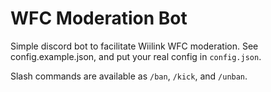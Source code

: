 # WFC Moderation Bot

Simple discord bot to facilitate Wiilink WFC moderation. See config.example.json, and put your real config in `config.json`.

Slash commands are available as `/ban`, `/kick`, and `/unban`.
